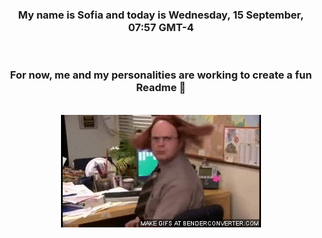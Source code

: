 


<div align="center">
<h3 >My name is Sofia and today is Wednesday, 15 September, 07:57 GMT-4</h3><br>
<h3 >For now, me and my personalities are working to create a fun Readme 👋
</h3><br>
<img src='img/dwight.gif' alt='working...'/>
</div>
